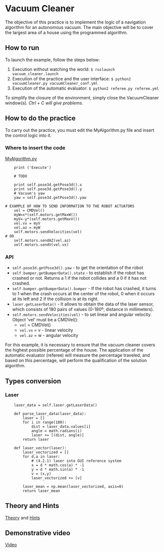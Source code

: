 # Vacuum Cleaner

The objective of this practice is to implement the logic of a navigation algorithm for an autonomous vacuum. The main objective will be to cover the largest area of ​​a house using the programmed algorithm.


## How to run
To launch the example, follow the steps below:
1. Execution without watching the world: 
`$ roslaunch vacuum_cleaner.launch`
2. Execution of the practice and the user interface: 
`$ python2 vacuumCleaner.py vacuumCleaner_conf.yml`
3. Execution of the automatic evaluator: 
`$ python2 referee.py referee.yml`

To simplify the closure of the environment, simply close the VacuumCleaner window(s). *Ctrl + C will give problems*.

## How to do the practice
To carry out the practice, you must edit the MyAlgorithm.py file and insert the control logic into it.

### Where to insert the code
[MyAlgorithm.py](MyAlgorithm.py#L78)

```
    print ('Execute')
    
    # TODO
    
    print self.pose3d.getPose3d().x
    print self.pose3d.getPose3d().y
    # Vacuum's yaw
    yaw = self.pose3d.getPose3d().yaw
```

```
# EXAMPLE OF HOW TO SEND INFORMATION TO THE ROBOT ACTUATORS
    vel = CMDVel()
    myW=x*(self.motors.getMaxW())
    myV=-y*(self.motors.getMaxV())
    vel.vx = myV
    vel.az = myW
    self.motors.sendVelocities(vel)
# OR
    self.motors.sendAZ(vel.az)
    self.motors.sendV(vel.vx)
```


### API
* `self.pose3d.getPose3d().yaw` - to get the orientation of the robot
* `self.bumper.getBumperData().state` - to establish if the robot has crashed or not. Returns a 1 if the robot collides and a 0 if it has not crashed.
* `self.bumper.getBumperData().bumper` - If the robot has crashed, it turns to 1 when the crash occurs at the center of the robot, 0 when it occurs at its left and 2 if the collision is at its right.
* `laser.getLaserData()` - It allows to obtain the data of the laser sensor, which consists of 180 pairs of values ​​(0-180º, distance in millimeters).
* `self.motors.sendVelocities(vel)` - to set linear and angular velocity. Object 'vel' must be a CMDVel():
    - `vel` = CMDVel()
    - `vel.vx` = v - linear velocity
    - `vel.az` = w - angular velocity

For this example, it is necessary to ensure that the vacuum cleaner covers the highest possible percentage of the house. The application of the automatic evaluator (referee) will measure the percentage traveled, and based on this percentage, will perform the qualification of the solution algorithm.

## Types conversion
### Laser
```
    laser_data = self.laser.getLaserData()

    def parse_laser_data(laser_data):
        laser = []
        for i in range(180):
            dist = laser_data.values[i]
            angle = math.radians(i)
            laser += [(dist, angle)]
        return laser
```

```
    def laser_vector(laser):
        laser_vectorized = []
        for d,a in laser:
            # (4.2.1) laser into GUI reference system
            x = d * math.cos(a) * -1
            y = d * math.sin(a) * -1
            v = (x,y)
            laser_vectorized += [v]

        laser_mean = np.mean(laser_vectorized, axis=0)
        return laser_mean
```

## Theory and Hints
[Theory](THEORY.md) and [Hints](HINTS.md)


## Demonstrative video

[Video](https://www.youtube.com/watch?v=ThTXrqTDJ_A)
